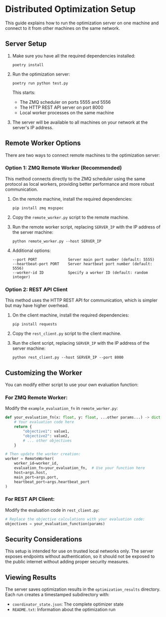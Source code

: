 # Distributed Optimization Setup

This guide explains how to run the optimization server on one machine and connect to it from other machines on the same network.

## Server Setup

1. Make sure you have all the required dependencies installed:
   ```
   poetry install
   ```

2. Run the optimization server:
   ```
   poetry run python test.py
   ```

   This starts:
   - The ZMQ scheduler on ports 5555 and 5556
   - The HTTP REST API server on port 8000
   - Local worker processes on the same machine

3. The server will be available to all machines on your network at the server's IP address.

## Remote Worker Options

There are two ways to connect remote machines to the optimization server:

### Option 1: ZMQ Remote Worker (Recommended)

This method connects directly to the ZMQ scheduler using the same protocol as local workers, providing better performance and more robust communication.

1. On the remote machine, install the required dependencies:
   ```
   pip install zmq msgspec
   ```

2. Copy the `remote_worker.py` script to the remote machine.

3. Run the remote worker script, replacing `SERVER_IP` with the IP address of the server machine:
   ```
   python remote_worker.py --host SERVER_IP
   ```

4. Additional options:
   ```
   --port PORT              Server main port number (default: 5555)
   --heartbeat-port PORT    Server heartbeat port number (default: 5556)
   --worker-id ID           Specify a worker ID (default: random integer)
   ```

### Option 2: REST API Client

This method uses the HTTP REST API for communication, which is simpler but may have higher overhead.

1. On the client machine, install the required dependencies:
   ```
   pip install requests
   ```

2. Copy the `rest_client.py` script to the client machine.

3. Run the client script, replacing `SERVER_IP` with the IP address of the server machine:
   ```
   python rest_client.py --host SERVER_IP --port 8000
   ```

## Customizing the Worker

You can modify either script to use your own evaluation function:

### For ZMQ Remote Worker:

Modify the `example_evaluation_fn` in `remote_worker.py`:

```python
def your_evaluation_fn(x: float, y: float, ...other params...) -> dict[str, float]:
    # Your evaluation code here
    return {
        "objective1": value1,
        "objective2": value2,
        # ... other objectives
    }

# Then update the worker creation:
worker = RemoteWorker(
    worker_id=worker_id,
    evaluation_fn=your_evaluation_fn,  # Use your function here
    host=args.host,
    main_port=args.port,
    heartbeat_port=args.heartbeat_port
)
```

### For REST API Client:

Modify the evaluation code in `rest_client.py`:

```python
# Replace the objective calculations with your evaluation code:
objectives = your_evaluation_function(params)
```

## Security Considerations

This setup is intended for use on trusted local networks only. The server exposes endpoints without authentication, so it should not be exposed to the public internet without adding proper security measures.

## Viewing Results

The server saves optimization results in the `optimization_results` directory. Each run creates a timestamped subdirectory with:

- `coordinator_state.json`: The complete optimizer state
- `README.txt`: Information about the optimization run